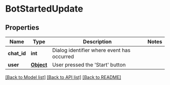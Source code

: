 # BotStartedUpdate

## Properties
Name | Type | Description | Notes
------------ | ------------- | ------------- | -------------
**chat_id** | **int** | Dialog identifier where event has occurred | 
**user** | [**Object**](.md) | User pressed the &#x27;Start&#x27; button | 

[[Back to Model list]](../README.md#documentation-for-models) [[Back to API list]](../README.md#documentation-for-api-endpoints) [[Back to README]](../README.md)


